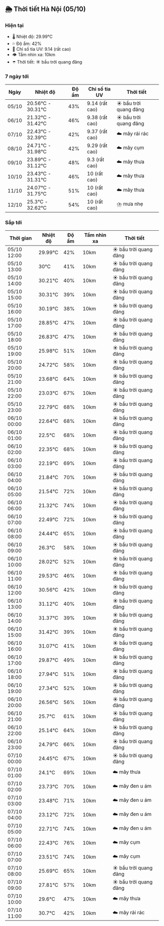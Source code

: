 ## 🌦️ Thời tiết Hà Nội (05/10)

### Hiện tại

- 🌡️ Nhiệt độ: 29.99℃
- 💦 Độ ẩm: 42%
- 🌟 Chỉ số tia UV: 9.14 (rất cao)
- 👁️ Tầm nhìn xa: 10km
- ☂️ Thời tiết: ☀️ bầu trời quang đãng

### 7 ngày tới

| Ngày | Nhiệt độ | Độ ẩm | Chỉ số tia UV | Thời tiết |
| --- | --- | --- | --- | --- |
| 05/10 | 20.56℃ - 30.31℃ | 43% | 9.14 (rất cao) | ☀️ bầu trời quang đãng |
| 06/10 | 21.32℃ - 31.42℃ | 46% | 9.38 (rất cao) | ☀️ bầu trời quang đãng |
| 07/10 | 22.43℃ - 32.39℃ | 42% | 9.37 (rất cao) | ☁️ mây rải rác |
| 08/10 | 24.71℃ - 31.98℃ | 42% | 9.29 (rất cao) | ☁️ mây cụm |
| 09/10 | 23.89℃ - 31.12℃ | 48% | 9.3 (rất cao) | ☁️ mây thưa |
| 10/10 | 23.43℃ - 31.31℃ | 46% | 10 (rất cao) | ☁️ mây thưa |
| 11/10 | 24.07℃ - 31.75℃ | 51% | 10 (rất cao) | ☁️ mây thưa |
| 12/10 | 25.3℃ - 32.62℃ | 54% | 10 (rất cao) | ⛈️ mưa nhẹ |

### Sắp tới

| Thời gian | Nhiệt độ | Độ ẩm | Tầm nhìn xa | Thời tiết |
| --- | --- | --- | --- | --- |
| 05/10 12:00 | 29.99℃ | 42% | 10km | ☀️ bầu trời quang đãng |
| 05/10 13:00 | 30℃ | 41% | 10km | ☀️ bầu trời quang đãng |
| 05/10 14:00 | 30.21℃ | 40% | 10km | ☀️ bầu trời quang đãng |
| 05/10 15:00 | 30.31℃ | 39% | 10km | ☀️ bầu trời quang đãng |
| 05/10 16:00 | 30.19℃ | 38% | 10km | ☀️ bầu trời quang đãng |
| 05/10 17:00 | 28.85℃ | 47% | 10km | ☀️ bầu trời quang đãng |
| 05/10 18:00 | 26.83℃ | 47% | 10km | ☀️ bầu trời quang đãng |
| 05/10 19:00 | 25.98℃ | 51% | 10km | ☀️ bầu trời quang đãng |
| 05/10 20:00 | 24.72℃ | 58% | 10km | ☀️ bầu trời quang đãng |
| 05/10 21:00 | 23.68℃ | 64% | 10km | ☀️ bầu trời quang đãng |
| 05/10 22:00 | 23.03℃ | 67% | 10km | ☀️ bầu trời quang đãng |
| 05/10 23:00 | 22.79℃ | 68% | 10km | ☀️ bầu trời quang đãng |
| 06/10 00:00 | 22.64℃ | 68% | 10km | ☀️ bầu trời quang đãng |
| 06/10 01:00 | 22.5℃ | 68% | 10km | ☀️ bầu trời quang đãng |
| 06/10 02:00 | 22.35℃ | 68% | 10km | ☀️ bầu trời quang đãng |
| 06/10 03:00 | 22.19℃ | 69% | 10km | ☀️ bầu trời quang đãng |
| 06/10 04:00 | 21.84℃ | 70% | 10km | ☀️ bầu trời quang đãng |
| 06/10 05:00 | 21.54℃ | 72% | 10km | ☀️ bầu trời quang đãng |
| 06/10 06:00 | 21.32℃ | 74% | 10km | ☀️ bầu trời quang đãng |
| 06/10 07:00 | 22.49℃ | 72% | 10km | ☀️ bầu trời quang đãng |
| 06/10 08:00 | 24.44℃ | 65% | 10km | ☀️ bầu trời quang đãng |
| 06/10 09:00 | 26.3℃ | 58% | 10km | ☀️ bầu trời quang đãng |
| 06/10 10:00 | 28.02℃ | 52% | 10km | ☀️ bầu trời quang đãng |
| 06/10 11:00 | 29.53℃ | 46% | 10km | ☀️ bầu trời quang đãng |
| 06/10 12:00 | 30.56℃ | 42% | 10km | ☀️ bầu trời quang đãng |
| 06/10 13:00 | 31.12℃ | 40% | 10km | ☀️ bầu trời quang đãng |
| 06/10 14:00 | 31.37℃ | 39% | 10km | ☀️ bầu trời quang đãng |
| 06/10 15:00 | 31.42℃ | 39% | 10km | ☀️ bầu trời quang đãng |
| 06/10 16:00 | 31.07℃ | 41% | 10km | ☀️ bầu trời quang đãng |
| 06/10 17:00 | 29.87℃ | 49% | 10km | ☀️ bầu trời quang đãng |
| 06/10 18:00 | 27.94℃ | 51% | 10km | ☀️ bầu trời quang đãng |
| 06/10 19:00 | 27.34℃ | 52% | 10km | ☀️ bầu trời quang đãng |
| 06/10 20:00 | 26.56℃ | 56% | 10km | ☀️ bầu trời quang đãng |
| 06/10 21:00 | 25.7℃ | 61% | 10km | ☀️ bầu trời quang đãng |
| 06/10 22:00 | 25.14℃ | 64% | 10km | ☀️ bầu trời quang đãng |
| 06/10 23:00 | 24.79℃ | 66% | 10km | ☀️ bầu trời quang đãng |
| 07/10 00:00 | 24.45℃ | 67% | 10km | ☀️ bầu trời quang đãng |
| 07/10 01:00 | 24.1℃ | 69% | 10km | ☁️ mây thưa |
| 07/10 02:00 | 23.73℃ | 70% | 10km | ☁️ mây đen u ám |
| 07/10 03:00 | 23.48℃ | 71% | 10km | ☁️ mây đen u ám |
| 07/10 04:00 | 23.12℃ | 72% | 10km | ☁️ mây đen u ám |
| 07/10 05:00 | 22.71℃ | 74% | 10km | ☁️ mây đen u ám |
| 07/10 06:00 | 22.43℃ | 76% | 10km | ☁️ mây cụm |
| 07/10 07:00 | 23.51℃ | 74% | 10km | ☁️ mây cụm |
| 07/10 08:00 | 25.69℃ | 65% | 10km | ☀️ bầu trời quang đãng |
| 07/10 09:00 | 27.81℃ | 57% | 10km | ☀️ bầu trời quang đãng |
| 07/10 10:00 | 29.6℃ | 47% | 10km | ☁️ mây thưa |
| 07/10 11:00 | 30.7℃ | 42% | 10km | ☁️ mây rải rác |
